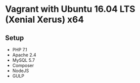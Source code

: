 # Vagrant with Ubuntu 16.04 LTS (Xenial Xerus) x64

## Setup

* PHP 7.1
* Apache 2.4
* MySQL 5.7
* Composer
* NodeJS
* GULP
